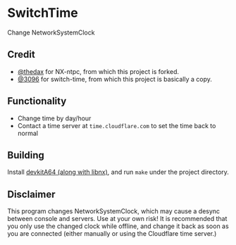# SwitchTime
Change NetworkSystemClock

## Credit
- [@thedax](https://github.com/thedax) for NX-ntpc, from which this project is forked.
- [@3096](https://github.com/3096) for switch-time, from which this project is basically a copy.

## Functionality
- Change time by day/hour
- Contact a time server at `time.cloudflare.com` to set the time back to normal

## Building
Install [devkitA64 (along with libnx)](https://devkitpro.org/wiki/Getting_Started), and run `make` under the project directory.

## Disclaimer
This program changes NetworkSystemClock, which may cause a desync between console and servers. Use at your own risk! It is recommended that you only use the changed clock while offline, and change it back as soon as you are connected (either manually or using the Cloudflare time server.)
